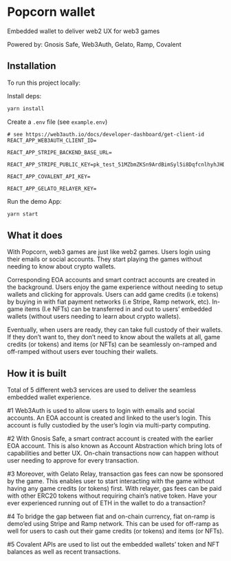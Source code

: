 # Popcorn wallet

Embedded wallet to deliver web2 UX for web3 games

Powered by:
Gnosis Safe, Web3Auth, Gelato, Ramp, Covalent

## Installation

To run this project locally:

Install deps:

```bash
yarn install
```

Create a `.env` file (see `example.env`)

```
# see https://web3auth.io/docs/developer-dashboard/get-client-id
REACT_APP_WEB3AUTH_CLIENT_ID=

REACT_APP_STRIPE_BACKEND_BASE_URL=

REACT_APP_STRIPE_PUBLIC_KEY=pk_test_51MZbmZKSn9ArdBimSyl5i8DqfcnlhyhJHD8bF2wKrGkpvNWyPvBAYtE211oHda0X3Ea1n4e9J9nh2JkpC7Sxm5a200Ug9ijfoO

REACT_APP_COVALENT_API_KEY=

REACT_APP_GELATO_RELAYER_KEY=

```

Run the demo App:

```bash
yarn start
```

## What it does
With Popcorn, web3 games are just like web2 games. Users login using their emails or social accounts. They start playing the games without needing to know about crypto wallets.

Corresponding EOA accounts and smart contract accounts are created in the background. Users enjoy the game experience without needing to setup wallets and clicking for approvals. Users can add game credits (i.e tokens) by buying in with fiat payment networks (i.e Stripe, Ramp network, etc). In-game items (I.e NFTs) can be transferred in and out to users’ embedded wallets (without users needing to learn about crypto wallets).

Eventually, when users are ready, they can take full custody of their wallets. If they don’t want to, they don’t need to know about the wallets at all, game credits (or tokens) and items (or NFTs) can be seamlessly on-ramped and off-ramped without users ever touching their wallets.

## How it is built
Total of 5 different web3 services are used to deliver the seamless embedded wallet experience.

#1 Web3Auth is used to allow users to login with emails and social accounts. An EOA account is created and linked to the user’s login. This account is fully custodied by the user’s login via multi-party computing.

#2 With Gnosis Safe, a smart contract account is created with the earlier EOA account. This is also known as Account Abstraction which bring lots of capabilities and better UX. On-chain transactions now can happen without user needing to approve for every transaction.

#3 Moreover, with Gelato Relay, transaction gas fees can now be sponsored by the game. This enables user to start interacting with the game without having any game credits (or tokens) first. With relayer, gas fees can be paid with other ERC20 tokens without requiring chain’s native token. Have your ever experienced running out of ETH in the wallet to do a transaction?

#4 To bridge the gap between fiat and on-chain currency, fiat on-ramp is demo’ed using Stripe and Ramp network. This can be used for off-ramp as well for users to cash out their game credits (or tokens) and items (or NFTs).

#5 Covalent APIs are used to list out the embedded wallets’ token and NFT balances as well as recent transactions.
